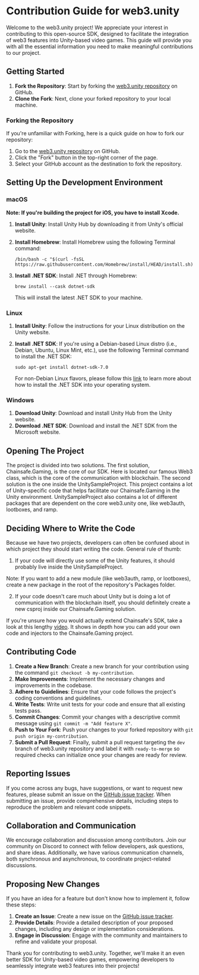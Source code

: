 # Contribution Guide for web3.unity

Welcome to the web3.unity project! We appreciate your interest in contributing to this open-source SDK, designed to facilitate the integration of web3 features into Unity-based video games. This guide will provide you with all the essential information you need to make meaningful contributions to our project.

## Getting Started

1. **Fork the Repository**: Start by forking the [web3.unity repository](https://github.com/ChainSafe/web3.unity) on GitHub.
2. **Clone the Fork**: Next, clone your forked repository to your local machine.

### Forking the Repository

If you're unfamiliar with Forking, here is a quick guide on how to fork our repository:

1. Go to the [web3.unity repository](https://github.com/ChainSafe/web3.unity) on GitHub.
2. Click the "Fork" button in the top-right corner of the page.
3. Select your GitHub account as the destination to fork the repository.

## Setting Up the Development Environment

### macOS

**Note: If you're building the project for iOS, you have to install Xcode.**

1. **Install Unity**: Install Unity Hub by downloading it from Unity's official website.

2. **Install Homebrew**: Install Homebrew using the following Terminal command:

    ```
    /bin/bash -c "$(curl -fsSL https://raw.githubusercontent.com/Homebrew/install/HEAD/install.sh)"
    ```

3. **Install .NET SDK**: Install .NET through Homebrew:

    ```
    brew install --cask dotnet-sdk
    ```
    This will install the latest .NET SDK to your machine.

### Linux

1. **Install Unity**: Follow the instructions for your Linux distribution on the Unity website.

2. **Install .NET SDK**: If you're using a Debian-based Linux distro (i.e., Debian, Ubuntu, Linux Mint, etc.), use the following Terminal command to install the .NET SDK:

    ```
    sudo apt-get install dotnet-sdk-7.0
    ```
    For non-Debian Linux flavors, please follow this [link](https://learn.microsoft.com/en-us/dotnet/core/install/linux) to learn more about how to install the .NET SDK into your operating system.

### Windows

1. **Download Unity**: Download and install Unity Hub from the Unity website.
2. **Download .NET SDK**: Download and install the .NET SDK from the Microsoft website.

## Opening The Project
The project is divided into two solutions. The first solution, Chainsafe.Gaming, is the core of our SDK. Here is located our famous Web3 class, which is the core of the communication with blockchain.
The second solution is the one inside the UnitySampleProject. 
This project contains a lot of Unity-specific code that helps facilitate our Chainsafe.Gaming in the Unity environment.
UnitySampleProject also contains a lot of different packages that are dependent on the core web3.unity one, like web3auth, lootboxes, and ramp.

## Deciding Where to Write the Code
Because we have two projects, developers can often be confused about in which project they should start writing the code. 
General rule of thumb:
1. If your code will directly use some of the Unity features, it should probably live inside the UnitySampleProject. 

Note: If you want to add a new module (like web3auth, ramp, or lootboxes), create a new package in the root of the repository's Packages folder.

2. If your code doesn't care much about Unity but is doing a lot of communication with the blockchain itself, you should definitely create a new csproj inside our Chainsafe.Gaming solution. 

If you're unsure how you would actually extend Chainsafe's SDK, take a look at this lengthy [video](https://youtu.be/D6_786zPva8). It shows in depth how you can add your own code and injectors to the Chainsafe.Gaming project.

## Contributing Code

1. **Create a New Branch**: Create a new branch for your contribution using the command `git checkout -b my-contribution`.
2. **Make Improvements**: Implement the necessary changes and improvements in the codebase.
3. **Adhere to Guidelines**: Ensure that your code follows the project's coding conventions and guidelines.
4. **Write Tests**: Write unit tests for your code and ensure that all existing tests pass.
5. **Commit Changes**: Commit your changes with a descriptive commit message using `git commit -m "Add feature X"`.
6. **Push to Your Fork**: Push your changes to your forked repository with `git push origin my-contribution`.
7. **Submit a Pull Request**: Finally, submit a pull request targeting the `dev` branch of web3.unity repository and label it with `ready-to-merge` so required checks can initialize once your changes are ready for review.

## Reporting Issues

If you come across any bugs, have suggestions, or want to request new features, please submit an issue on the [GitHub issue tracker](https://github.com/ChainSafe/web3.unity/issues). When submitting an issue, provide comprehensive details, including steps to reproduce the problem and relevant code snippets.

## Collaboration and Communication

We encourage collaboration and discussion among contributors. Join our community on Discord to connect with fellow developers, ask questions, and share ideas. Additionally, we have various communication channels, both synchronous and asynchronous, to coordinate project-related discussions.

## Proposing New Changes

If you have an idea for a feature but don't know how to implement it, follow these steps:

1. **Create an Issue**: Create a new issue on the [GitHub issue tracker](https://github.com/ChainSafe/web3.unity/issues).
2. **Provide Details**: Provide a detailed description of your proposed changes, including any design or implementation considerations.
3. **Engage in Discussion**: Engage with the community and maintainers to refine and validate your proposal.

Thank you for contributing to web3.unity. Together, we'll make it an even better SDK for Unity-based video games, empowering developers to seamlessly integrate web3 features into their projects!
